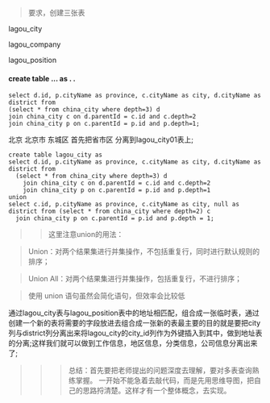 ﻿>要求，创建三张表

lagou_city

lagou_company
 
lagou_position 


#### create table ... as . . 
    select d.id, p.cityName as province, c.cityName as city, d.cityName as district from
    (select * from china_city where depth=3) d
    join china_city c on d.parentId = c.id and c.depth=2
    join china_city p on c.parentId = p.id and p.depth=1;
北京	 北京市	东城区 首先把省市区 分离到lagou_city01表上;

    create table lagou_city as
    select d.id, p.cityName as province, c.cityName as city, d.cityName as district from
      (select * from china_city where depth=3) d
        join china_city c on d.parentId = c.id and c.depth=2
        join china_city p on c.parentId = p.id and p.depth=1
    union
    select c.id, p.cityName as province, c.cityName as city, null as district from (select * from china_city where depth=2) c
      join china_city p on c.parentId = p.id and p.depth = 1;
      
>> 这里注意union的用法：

>Union：对两个结果集进行并集操作，不包括重复行，同时进行默认规则的排序；

>Union All：对两个结果集进行并集操作，包括重复行，不进行排序；

>使用 union 语句虽然会简化语句，但效率会比较低

通过lagou_city表与lagou_position表中的地址相匹配，组合成一张临时表，通过创建一个新的表将需要的字段放进去组合成一张新的表最主要的目的就是要把city列与district列分离出来将lagou_city的city_id列作为外键插入到其中，做到地址表的分离;这样我们就可以做到工作信息，地区信息，分类信息，公司信息分离出来了;

    

>>>总结：首先要把老师提出的问题深度去理解，要对多表查询熟练掌握。
一开始不能急着去敲代码，而是先用思维导图，把自己的思路捋清楚。这样才有一个整体概念，去实现。

      


